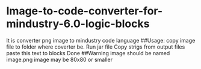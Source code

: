 # Image-to-code-converter-for-mindustry-6.0-logic-blocks
It is converter png image to mindustry code language
##Usage:
copy image file to folder where coverter be. 
Run jar file
Copy strigs from output files
paste this text to blocks
Done
##Warning
image should be named image.png
image may be 80x80 or smaller
